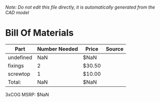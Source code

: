 ###### Note: Do not edit this file directly, it is automatically generated from the CAD model 
# Bill Of Materials 
 |Part|Number Needed|Price|Source| 
 |----|----------|-----|-----|
|undefined|NaN|$NaN||
|fixings|2|$30.50||
|screwtop|1|$10.00||
|Total: |NaN|$NaN| |

 3xCOG MSRP: $NaN